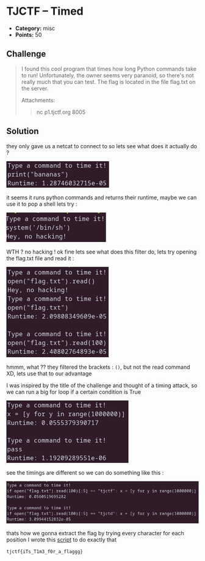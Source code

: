 # TJCTF – Timed

* **Category:** misc
* **Points:** 50

## Challenge

> I found this cool program that times how long Python commands take to run! Unfortunately, the owner seems very paranoid, so there's not really much that you can test. The flag is located in the file flag.txt on the server.
>
> Attachments:
> > nc p1.tjctf.org 8005

## Solution

they only gave us a netcat to connect to so lets see what does it actually do ?

![screenshot1](images/screenshot1.png)

it seems it runs python commands and returns their runtime, maybe we can use it to pop a shell lets try :

![screenshot2](images/screenshot2.png)

WTH ? no hacking ! ok fine lets see what does this filter do, lets try opening the flag.txt file and read it :

![screenshot2](images/screenshot3.png)

hmmm, what ?? they filtered the brackets : `()`, but not the read command XD, lets use that to our advantage

I was inspired by the title of the challenge and thought of a timing attack, so we can run a big for loop if a certain condition is True

![screenshot2](images/screenshot4.png)

see the timings are different so we can do something like this :

![screenshot2](images/screenshot5.png)

thats how we gonna extract the flag by trying every character for each position I wrote this [script](solve.py) to do exactly that

```
tjctf{iTs_T1m3_f0r_a_flaggg}
```
